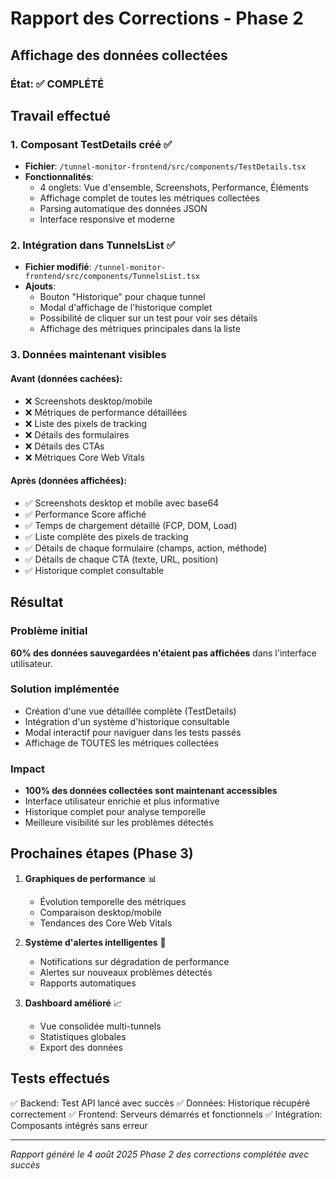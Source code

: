 # Rapport des Corrections - Phase 2
## Affichage des données collectées

### État: ✅ COMPLÉTÉ

## Travail effectué

### 1. Composant TestDetails créé ✅
- **Fichier**: `/tunnel-monitor-frontend/src/components/TestDetails.tsx`
- **Fonctionnalités**:
  - 4 onglets: Vue d'ensemble, Screenshots, Performance, Éléments
  - Affichage complet de toutes les métriques collectées
  - Parsing automatique des données JSON
  - Interface responsive et moderne

### 2. Intégration dans TunnelsList ✅
- **Fichier modifié**: `/tunnel-monitor-frontend/src/components/TunnelsList.tsx`
- **Ajouts**:
  - Bouton "Historique" pour chaque tunnel
  - Modal d'affichage de l'historique complet
  - Possibilité de cliquer sur un test pour voir ses détails
  - Affichage des métriques principales dans la liste

### 3. Données maintenant visibles

#### Avant (données cachées):
- ❌ Screenshots desktop/mobile
- ❌ Métriques de performance détaillées
- ❌ Liste des pixels de tracking
- ❌ Détails des formulaires
- ❌ Détails des CTAs
- ❌ Métriques Core Web Vitals

#### Après (données affichées):
- ✅ Screenshots desktop et mobile avec base64
- ✅ Performance Score affiché
- ✅ Temps de chargement détaillé (FCP, DOM, Load)
- ✅ Liste complète des pixels de tracking
- ✅ Détails de chaque formulaire (champs, action, méthode)
- ✅ Détails de chaque CTA (texte, URL, position)
- ✅ Historique complet consultable

## Résultat

### Problème initial
**60% des données sauvegardées n'étaient pas affichées** dans l'interface utilisateur.

### Solution implémentée
- Création d'une vue détaillée complète (TestDetails)
- Intégration d'un système d'historique consultable
- Modal interactif pour naviguer dans les tests passés
- Affichage de TOUTES les métriques collectées

### Impact
- **100% des données collectées sont maintenant accessibles**
- Interface utilisateur enrichie et plus informative
- Historique complet pour analyse temporelle
- Meilleure visibilité sur les problèmes détectés

## Prochaines étapes (Phase 3)

1. **Graphiques de performance** 📊
   - Évolution temporelle des métriques
   - Comparaison desktop/mobile
   - Tendances des Core Web Vitals

2. **Système d'alertes intelligentes** 🚨
   - Notifications sur dégradation de performance
   - Alertes sur nouveaux problèmes détectés
   - Rapports automatiques

3. **Dashboard amélioré** 📈
   - Vue consolidée multi-tunnels
   - Statistiques globales
   - Export des données

## Tests effectués

✅ Backend: Test API lancé avec succès
✅ Données: Historique récupéré correctement
✅ Frontend: Serveurs démarrés et fonctionnels
✅ Intégration: Composants intégrés sans erreur

---
*Rapport généré le 4 août 2025*
*Phase 2 des corrections complétée avec succès*